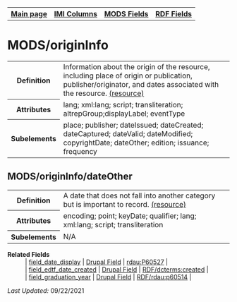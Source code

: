 <!DOCTYPE html>
<html>

<body>
<table style="width:100%">
  <tr>
    <th><a href="index.md">Main page</a></th>
	<th><a href="IMI.md">IMI Columns</a></th>
    <th><a href="MODS.md">MODS Fields</a></th>
    <th><a href="RDF.md">RDF Fields</a></th>
  </tr>
</table>

<h1>MODS/originInfo</h1>
<table>
<tr>
	<th>Definition</th>
	<td>Information about the origin of the resource, including place of origin or publication, publisher/originator, and dates associated with the resource. <a href="https://www.loc.gov/standards/mods/userguide/origininfo.html"> (resource)</a></td>
</tr>
<tr>
	<th>Attributes</th>
	<td>lang; xml:lang; script; transliteration; altrepGroup;displayLabel; eventType</td>
</tr>
<tr>
	<th>Subelements</th>
	<td>place; publisher; dateIssued; dateCreated; dateCaptured; dateValid; dateModified; copyrightDate; dateOther; edition; issuance; frequency</td>
</tr>
</table>
<h2>MODS/originInfo/dateOther</h2>
<table>
<tr>
	<th>Definition</th>
	<td>A date that does not fall into another category but is important to record. <a href="https://www.loc.gov/standards/mods/userguide/origininfo.html#dateother">(resource)</td>
</tr>
<tr>
	<th>Attributes</th>
	<td>encoding; point; keyDate; qualifier; lang; xml:lang; script; transliteration</td>
</tr>
<tr>
	<th>Subelements</th>
	<td>N/A</td>
</tr>
</table>
<dl>
	<dt><b>Related Fields</b></dt>
		<dd>| 
			<a href="field_date_display.md">field_date_display</a> | 
			<a href="DrupalFields.md">Drupal Field</a> | 
			<a href="rdf.rdau.p60527.md">rdau:P60527</a> | 
		</dd>
		<dd>| <a href="field_edtf_date_created.md">field_edtf_date_created</a> | 
			<a href="DrupalFields.md">Drupal Field</a> |
			<a href="rdf.dcterms.created.md">RDF/dcterms:created</a> | 
		</dd>
		<dd>| <a href="field_graduation_year.md">field_graduation_year</a> | 
			<a href="DrupalFields.md">Drupal Field</a> |
			<a href="rdf.rdau.p60514.md">RDF/rdau:p60514</a> | 
		</dd>
</dl>
<p><i>Last Updated: </i>09/22/2021</p>
</body>
</html>

